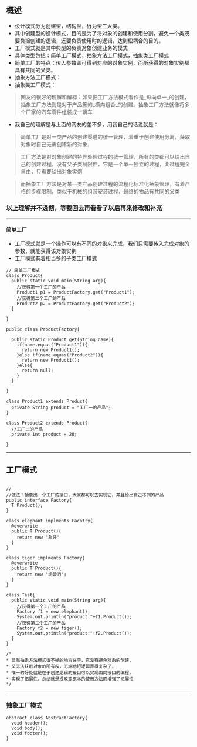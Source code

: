 ## 概述

* 设计模式分为创建型，结构型，行为型三大类。
* 其中创建型的设计模式，目的是为了将对象的创建和使用分割，避免一个类既要负担创建的逻辑，还要负责使用时的逻辑，达到松耦合的目的。
* 工厂模式就是其中典型的负责对象创建业务的模式
* 具体类型包括：简单工厂模式，抽象方法工厂模式，抽象类工厂模式
* 简单工厂的特点：传入参数即可得到对应的对象实例，而所获得的对象实例都具有共同的父类。
* 抽象方法工厂模式：
* 抽象类工厂模式：

> 网友的很好的理解和解释：如果把工厂方法模式看作是_纵向单一_的创建，抽象工厂方法则是对于产品簇的_横向组合_的创建。抽象工厂方法就像将多个厂家的汽车零件组装成一辆车

* 我自己的理解是与上面的网友的差不多，用我自己的话说就是：

> 简单工厂是对一类产品的创建渠道的统一管理，着重于创建使用分离，获取对象时自己无需创建新的对象，

> 工厂方法是对对象创建的特异处理过程的统一管理，所有的类都可以给出自己的创建过程，没有父子类局限性，它是一个单一独立的过程，此过程完全自由，只需要给出对象实例

> 而抽象工厂方法是对某一类产品创建过程的流程化标准化抽象管理，有着严格的步骤限制，类似于机械的组装安装过程，最终的物品有共同的父类

### 以上理解并不透彻，等我回去再看看了以后再来修改和补充




---

#### 简单工厂

* 工厂模式就是一个操作可以有不同的对象来完成，我们只需要传入完成对象的参数，就能获得该对象实例
* 工厂模式有着相当多的子类工厂模式


```
// 简单工厂模式
class Product{
  public static void main(String arg){
    //获得第一个工厂的产品
    Product1 p1 = ProductFactory.get("Product1");
    //获得第二个工厂的产品
    Product2 p2 = ProductFactory.get("Product2");
  }

}

public class ProductFactory{

  public static Product get(String name){
    if(name.equas("Product1")){
      return new Product1();
    }else if(name.equas("Product2")){
      return new Product1();
    }else{
      return null;
    }
  }  

}

class Product1 extends Product{
  private String product = "工厂一的产品";
}

class Product2 extends Product{
  //工厂二的产品
  private int product = 20;

}

```
---
## 工厂模式

```

//
//做法：抽象出一个工厂的接口，大家都可以去实现它，并且给出自己不同的产品
public interface Factory{
  T Product();
}

class elephant implments Facotry{
  @overwrite
  public T Product(){
    return new "象牙"
  }
}

class tiger implments Factory{
  @overwrite
  public T Product(){
    return new "虎骨酒";
  }
}

class Test{
  public static void main(String arg){
    //获得第一个工厂的产品
    Factory f1 = new elephant();
    System.out.println("product:"+f1.Product());
    //获得第二个工厂的产品
    Factory f2 = new tiger();
    System.out.println("product:"+f2.Product());
  }
}

/*
* 显然抽象方法模式很不好的地方在于，它没有避免对象的创建，
* 又无法获取对象的所有权，无端地把逻辑弄得复杂了，
* 唯一的好处就是在于创建逻辑的接口可以实现面向接口的编程，
* 实现了拓展性，总结就是没改变原本的使用方法而增强了拓展性
*/

```

---
### 抽象工厂模式

```
abstract class AbstractFactory{
  void header();
  void body();
  void footer();
}


```
